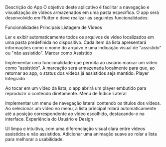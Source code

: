 Descrição do App
O objetivo deste aplicativo é facilitar a navegação e visualização de vídeos armazenados em uma pasta específica. O app será desenvolvido em Flutter e deve realizar as seguintes funcionalidades:

Funcionalidades Principais
Listagem de Vídeos

Ler e exibir automaticamente todos os arquivos de vídeo localizados em uma pasta predefinida no dispositivo.
Cada item da lista apresentará informações como o nome do arquivo e uma indicação visual de "assistido" ou "não assistido".
Marcar como Assistido

Implementar uma funcionalidade que permita ao usuário marcar um vídeo como "assistido".
A marcação será armazenada localmente para que, ao retornar ao app, o status dos vídeos já assistidos seja mantido.
Player Integrado

Ao tocar em um vídeo da lista, o app abrirá um player embutido para reproduzir o conteúdo diretamente.
Menu de Índice Lateral

Implementar um menu de navegação lateral contendo os títulos dos vídeos.
Ao selecionar um vídeo no menu, a lista principal rolará automaticamente até a posição correspondente ao vídeo escolhido, destacando-o na interface.
Experiência do Usuário e Design

UI limpa e intuitiva, com uma diferenciação visual clara entre vídeos assistidos e não assistidos.
Adicionar uma animação suave ao rolar a lista para melhorar a usabilidade.